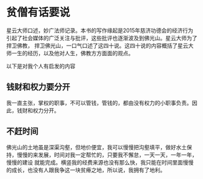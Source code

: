 # 贫僧有话要说

星云大师口述，妙广法师记录。本书的写作缘起是2015年慈济功德会的经济行为引起了社会媒体的广泛关注与批评，这些批评也逐渐波及到佛光山。星云大师为了捍卫佛教，
捍卫佛光山，一口气口述了这四十说。这四十说的内容概括了星云大师一生的经历，以及他对人生，佛教方方面面的观点。

以下是对我个人有启发的内容

## 钱财和权力要分开
我一直主张，掌权的职事，不可以管钱，管钱的，都由没有权力的小职事负责。因此，钱财和权力分开。

## 不赶时间
佛光山的土地虽是深渠沟壑，但地价便宜，我可以慢慢把沟壑填平，做好水土保持，慢慢的来发展，时间对我一定帮忙的，只要我不懈怠，一天一天，一年一年，慢慢的建设
就能完成。横竖我的经费来源也没有那么快，我只能在时间里面慢慢的成长，也没有人跟我争这一块贫瘠之地，所以说，我拥有了地利。
